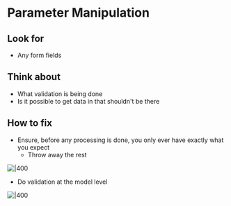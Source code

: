 # Parameter Manipulation

## Look for

- Any form fields

## Think about

- What validation is being done
- Is it possible to get data in that shouldn't be there

## How to fix

- Ensure, before any processing is done, you only ever have exactly what you expect
  - Throw away the rest

![|400](https://remnote-user-data.s3.amazonaws.com/sVxGjNPiCdJPAPXyTmTsWRhjpH2TD9oMcnok-i20qg1-FSq7FNwy8mj8Lt_Bu625vX90eNq3z-8X-CNOPn-lK5wEhUhFoLZd2Z6MirLZmUvWuhT86OdJsq5jbOfTezFI.png)

- Do validation at the model level

![|400](https://remnote-user-data.s3.amazonaws.com/vupvVDVdolOpkoniC0kfHqi7ofSonYhwqf2Rq7mISdwOmHe86X4MzbWuo8e7OTLEgJZMj3yBnV8rt_gIP3gwpKo5zOcbhCYvUMrng2K8XnFRzT1Xmziv50yZsfhyQPvs.png)
